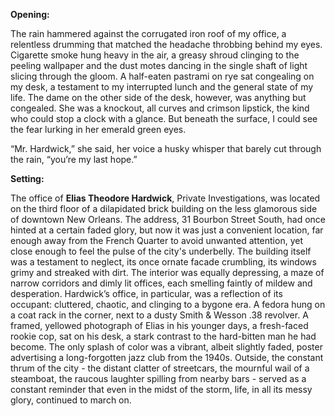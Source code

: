 **Opening:**

The rain hammered against the corrugated iron roof of my office, a relentless drumming that matched the headache throbbing behind my eyes. Cigarette smoke hung heavy in the air, a greasy shroud clinging to the peeling wallpaper and the dust motes dancing in the single shaft of light slicing through the gloom. A half-eaten pastrami on rye sat congealing on my desk, a testament to my interrupted lunch and the general state of my life. The dame on the other side of the desk, however, was anything but congealed. She was a knockout, all curves and crimson lipstick, the kind who could stop a clock with a glance. But beneath the surface, I could see the fear lurking in her emerald green eyes.

“Mr. Hardwick,” she said, her voice a husky whisper that barely cut through the rain, “you’re my last hope.”

**Setting:**

The office of **Elias Theodore Hardwick**, Private Investigations, was located on the third floor of a dilapidated brick building on the less glamorous side of downtown New Orleans. The address, 31 Bourbon Street South, had once hinted at a certain faded glory, but now it was just a convenient location, far enough away from the French Quarter to avoid unwanted attention, yet close enough to feel the pulse of the city's underbelly. The building itself was a testament to neglect, its once ornate facade crumbling, its windows grimy and streaked with dirt. The interior was equally depressing, a maze of narrow corridors and dimly lit offices, each smelling faintly of mildew and desperation. Hardwick’s office, in particular, was a reflection of its occupant: cluttered, chaotic, and clinging to a bygone era. A fedora hung on a coat rack in the corner, next to a dusty Smith & Wesson .38 revolver. A framed, yellowed photograph of Elias in his younger days, a fresh-faced rookie cop, sat on his desk, a stark contrast to the hard-bitten man he had become. The only splash of color was a vibrant, albeit slightly faded, poster advertising a long-forgotten jazz club from the 1940s. Outside, the constant thrum of the city - the distant clatter of streetcars, the mournful wail of a steamboat, the raucous laughter spilling from nearby bars - served as a constant reminder that even in the midst of the storm, life, in all its messy glory, continued to march on.
